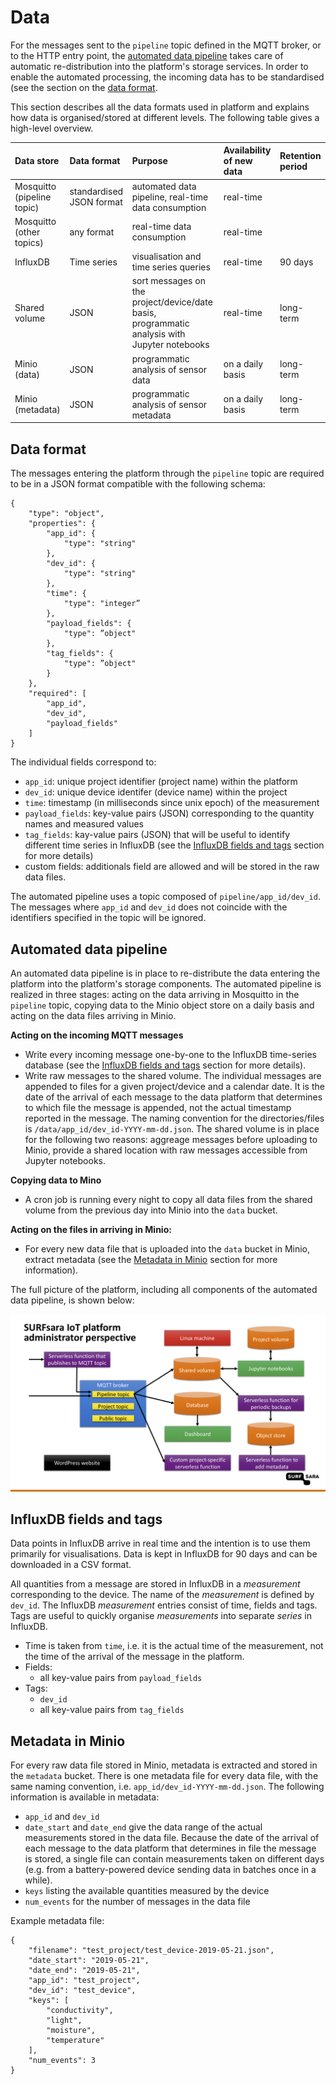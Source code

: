 # Data

For the messages sent to the `pipeline` topic defined in the MQTT broker, or to the HTTP entry point, the [automated data pipeline](#automated-data-pipeline) takes care of automatic re-distribution into the platform's storage services. In order to enable the automated processing, the incoming data has to be standardised (see the section on the [data format](#data-format).

This section describes all the data formats used in platform and explains how data is organised/stored at different levels.
The following table gives a high-level overview.

| **Data store** | **Data format** | **Purpose** | **Availability of new data** | **Retention period** |
| :---- | :---- | :---- | :---- | :---- |
| Mosquitto (pipeline topic) | standardised JSON format | automated data pipeline, real-time data consumption | real-time | |
| Mosquitto (other topics) | any format | real-time data consumption | real-time | |
| InfluxDB | Time series | visualisation and time series queries | real-time | 90 days |
| Shared volume | JSON | sort messages on the project/device/date basis, programmatic analysis with Jupyter notebooks | real-time | long-term |
| Minio (data) | JSON | programmatic analysis of sensor data | on a daily basis | long-term |
| Minio (metadata) | JSON | programmatic analysis of sensor metadata | on a daily basis | long-term |


## Data format

The messages entering the platform through the `pipeline` topic are required to be in a JSON format compatible with the following schema:

```
{
    "type": "object",
    "properties": {
        "app_id": {
            "type": "string"
        },
        "dev_id": {
            "type": "string"
        },
        "time": {
            "type": "integer”
        },
        "payload_fields": {
            "type": ”object"
        },
        "tag_fields": {
            "type": ”object"
        }
    },
    "required": [
        "app_id",
        "dev_id",
        "payload_fields"
    ]
}
```

The individual fields correspond to:
- `app_id`: unique project identifier (project name) within the platform
- `dev_id`: unique device identifer (device name) within the project
- `time`: timestamp (in milliseconds since unix epoch) of the measurement
- `payload_fields`: key-value pairs (JSON) corresponding to the quantity names and measured values
- `tag_fields`: kay-value pairs (JSON) that will be useful to identify different time series in InfluxDB (see the [InfluxDB fields and tags](#influxdb-fields-and-tags) section for more details)
- custom fields: additionals field are allowed and will be stored in the raw data files.

The automated pipeline uses a topic composed of `pipeline/app_id/dev_id`. The messages where `app_id` and `dev_id` does not coincide with the identifiers specified in the topic will be ignored.


## Automated data pipeline

An automated data pipeline is in place to re-distribute the data entering the platform into the platform's storage components. The automated pipeline is realized in three stages: acting on the data arriving in Mosquitto in the `pipeline` topic, copying data to the Minio object store on a daily basis and acting on the data files arriving in Minio.

**Acting on the incoming MQTT messages**
- Write every incoming message one-by-one to the InfluxDB time-series database (see the [InfluxDB fields and tags](#influxdb-fields-and-tags) section for more details).
- Write raw messages to the shared volume. The individual messages are appended to files for a given project/device and a calendar date. It is the date of the arrival of each message to the data platform that determines to which file the message is appended, not the actual timestamp reported in the message. The naming convention for the directories/files is `/data/app_id/dev_id-YYYY-mm-dd.json`. The shared volume is in place for the following two reasons: aggreage messages before uploading to Minio, provide a shared location with raw messages accessible from Jupyter notebooks.

**Copying data to Mino**
- A cron job is running every night to copy all data files from the shared volume from the previous day into Minio into the `data` bucket.

**Acting on the files in arriving in Minio:**
- For every new data file that is uploaded into the `data` bucket in Minio, extract metadata (see the [Metadata in Minio](#metadata-in-minio) section for more information).

The full picture of the platform, including all components of the automated data pipeline, is shown below:

![Platform overview](images/sketch-admin.png)


## InfluxDB fields and tags

Data points in InfluxDB arrive in real time and the intention is to use them primarily for visualisations. Data is kept in InfluxDB for 90 days and can be downloaded in a CSV format.

All quantities from a message are stored in InfluxDB in a *measurement* corresponding to the device. The name of the *measurement* is defined by `dev_id`. The InfluxDB *measurement* entries consist of time, fields and tags. Tags are useful to quickly organise *measurements* into separate *series* in InfluxDB.
- Time is taken from `time`, i.e. it is the actual time of the measurement, not the time of the arrival of the message in the platform.
- Fields:
  - all key-value pairs from `payload_fields`
- Tags:
  - `dev_id`
  - all key-value pairs from `tag_fields`


## Metadata in Minio

For every raw data file stored in Minio, metadata is extracted and stored in the `metadata` bucket. There is one metadata file for every data file, with the same naming convention, i.e. `app_id/dev_id-YYYY-mm-dd.json`. The following information is available in metadata:
- `app_id` and `dev_id`
- `date_start` and `date_end` give the data range of the actual measurements stored in the data file. Because the date of the arrival of each message to the data platform that determines in file the message is stored, a single file can contain measurements taken on different days (e.g. from a battery-powered device sending data in batches once in a while).
- `keys` listing the available quantities measured by the device
- `num_events` for the number of messages in the data file

Example metadata file:

```
{
    "filename": "test_project/test_device-2019-05-21.json",
    "date_start": "2019-05-21",
    "date_end": "2019-05-21",
    "app_id": "test_project",
    "dev_id": "test_device",
    "keys": [
        "conductivity",
        "light",
        "moisture",
        "temperature"
    ],
    "num_events": 3
}
```